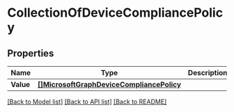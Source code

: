 # CollectionOfDeviceCompliancePolicy

## Properties

Name | Type | Description | Notes
------------ | ------------- | ------------- | -------------
**Value** | [**[]MicrosoftGraphDeviceCompliancePolicy**](microsoft.graph.deviceCompliancePolicy.md) |  | [optional] 

[[Back to Model list]](../README.md#documentation-for-models) [[Back to API list]](../README.md#documentation-for-api-endpoints) [[Back to README]](../README.md)


